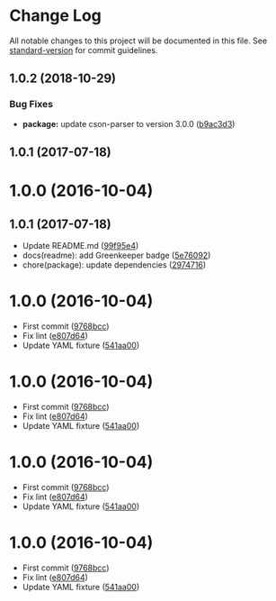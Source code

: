 # Change Log

All notable changes to this project will be documented in this file. See [standard-version](https://github.com/conventional-changelog/standard-version) for commit guidelines.

<a name="1.0.2"></a>
## 1.0.2 (2018-10-29)


### Bug Fixes

* **package:** update cson-parser to version 3.0.0 ([b9ac3d3](https://github.com/kikobeats/parse-config-file/commit/b9ac3d3))



<a name="1.0.1"></a>
## 1.0.1 (2017-07-18)



<a name="1.0.0"></a>
# 1.0.0 (2016-10-04)



<a name="1.0.1"></a>
## 1.0.1 (2017-07-18)

* Update README.md ([99f95e4](https://github.com/kikobeats/parse-config-file/commit/99f95e4))
* docs(readme): add Greenkeeper badge ([5e76092](https://github.com/kikobeats/parse-config-file/commit/5e76092))
* chore(package): update dependencies ([2974716](https://github.com/kikobeats/parse-config-file/commit/2974716))



<a name="1.0.0"></a>
# 1.0.0 (2016-10-04)

* First commit ([9768bcc](https://github.com/kikobeats/parse-config-file/commit/9768bcc))
* Fix lint ([e807d64](https://github.com/kikobeats/parse-config-file/commit/e807d64))
* Update YAML fixture ([541aa00](https://github.com/kikobeats/parse-config-file/commit/541aa00))



<a name="1.0.0"></a>
# 1.0.0 (2016-10-04)

* First commit ([9768bcc](https://github.com/kikobeats/parse-config-file/commit/9768bcc))
* Fix lint ([e807d64](https://github.com/kikobeats/parse-config-file/commit/e807d64))
* Update YAML fixture ([541aa00](https://github.com/kikobeats/parse-config-file/commit/541aa00))



<a name="1.0.0"></a>
# 1.0.0 (2016-10-04)

* First commit ([9768bcc](https://github.com/kikobeats/parse-config-file/commit/9768bcc))
* Fix lint ([e807d64](https://github.com/kikobeats/parse-config-file/commit/e807d64))
* Update YAML fixture ([541aa00](https://github.com/kikobeats/parse-config-file/commit/541aa00))



<a name="1.0.0"></a>
# 1.0.0 (2016-10-04)

* First commit ([9768bcc](https://github.com/kikobeats/parse-config-file/commit/9768bcc))
* Fix lint ([e807d64](https://github.com/kikobeats/parse-config-file/commit/e807d64))
* Update YAML fixture ([541aa00](https://github.com/kikobeats/parse-config-file/commit/541aa00))
